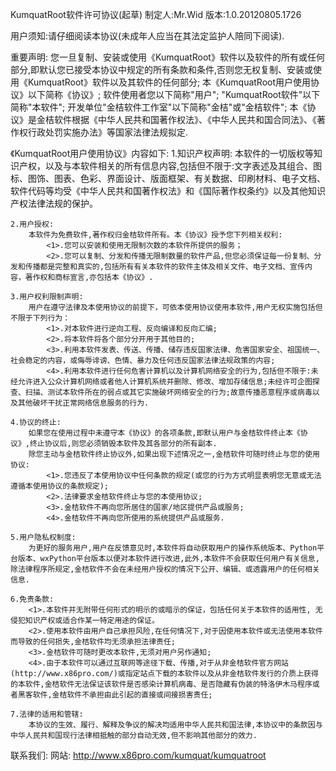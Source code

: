 KumquatRoot软件许可协议(起草)
制定人:Mr.Wid
版本:1.0.20120805.1726

用户须知:请仔细阅读本协议(未成年人应当在其法定监护人陪同下阅读).

重要声明:
	您一旦复制、安装或使用《KumquatRoot》软件以及软件的所有或任何部分,即默认您已接受本协议中规定的所有条款和条件,否则您无权复制、安装或使用《KumquatRoot》软件以及其软件的任何部分;
	本《KumquatRoot用户使用协议》以下简称《协议》;
	软件使用者您以下简称"用户";
	"KumquatRoot软件"以下简称"本软件";
	开发单位"金桔软件工作室"以下简称"金桔"或"金桔软件";
	本《协议》是金桔软件根据《中华人民共和国著作权法》、《中华人民共和国合同法》、《著作权行政处罚实施办法》等国家法律法规拟定.
	

《KumquatRoot用户使用协议》内容如下:
	1.知识产权声明:
		 本软件的一切版权等知识产权，以及与本软件相关的所有信息内容,包括但不限于:文字表述及其组合、图标、图饰、图表、色彩、界面设计、版面框架、有关数据、印刷材料、电子文档、软件代码等均受《中华人民共和国著作权法》和《国际著作权条约》以及其他知识产权法律法规的保护。
	
	2.用户授权:
		本软件为免费软件,著作权归金桔软件所有。本《协议》授予您下列相关权利:
			<1>.您可以安装和使用无限制次数的本软件所提供的服务；
			<2>.您可以复制、分发和传播无限制数量的软件产品,但您必须保证每一份复制、分发和传播都是完整和真实的,包括所有有关本软件的软件主体及相关文件、电子文档、宣传内容，著作权和商标宣言,亦包括本《协议》.
			
	3.用户权利限制声明:
		用户在遵守法律及本使用协议的前提下，可依本使用协议使用本软件,用户无权实施包括但不限于下列行为：
			<1>.对本软件进行逆向工程、反向编译和反向汇编;
			<2>.将本软件将各个部分分开用于其他目的;
			<3>.利用本软件发表、传送、传播、储存违反国家法律、危害国家安全、祖国统一、社会稳定的内容，或侮辱诽谤、色情、暴力及任何违反国家法律法规政策的内容;
			<4>.利用本软件进行任何危害计算机以及计算机网络安全的行为,包括但不限于:未经允许进入公众计算机网络或者他人计算机系统并删除、修改、增加存储信息;未经许可企图探查、扫描、测试本软件所在的弱点或其它实施破坏网络安全的行为;故意传播恶意程序或病毒以及其他破坏干扰正常网络信息服务的行为.
			
	4.协议的终止:
		如果您在使用过程中未遵守本《协议》的各项条款,即默认用户与金桔软件终止本《协议》,终止协议后,则您必须销毁本软件及其各部分的所有副本.
		除您主动与金桔软件终止协议外,如果出现下述情况之一,金桔软件可随时终止与您的使用协议:
			<1>.您违反了本使用协议中任何条款的规定(或您的行为方式明显表明您无意或无法遵循本使用协议的条款规定);
			<2>.法律要求金桔软件终止与您的本使用协议;
			<3>.金桔软件不再向您所居住的国家/地区提供产品或服务;
			<4>.金桔软件不再向您所使用的系统提供产品或服务.
	
	5.用户隐私权制度:
		为更好的服务用户,用户在反馈意见时,本软件将自动获取用户的操作系统版本、Python平台版本、wxPython平台版本以便对本软件进行改进,此外,本软件不会获取任何用户有关信息,除法律程序所规定,金桔软件不会在未经用户授权的情况下公开、编辑、或透露用户的任何相关信息.
	
	6.免责条款:
		<1>.本软件并无附带任何形式的明示的或暗示的保证，包括任何关于本软件的适用性, 无侵犯知识产权或适合作某一特定用途的保证。
		<2>.使用本软件由用户自己承担风险,在任何情况下,对于因使用本软件或无法使用本软件而导致的任何损失,金桔软件均无须承担法律责任;
		<3>.金桔软件可随时更改本软件,无须对用户另作通知;
		<4>.由于本软件可以通过互联网等途径下载、传播,对于从非金桔软件官方网站(http://www.x86pro.com/)或指定站点下载的本软件以及从非金桔软件发行的介质上获得的本软件,金桔软件无法保证该软件是否感染计算机病毒、是否隐藏有伪装的特洛伊木马程序或者黑客软件,金桔软件不承担由此引起的直接或间接损害责任;
	
	7.法律的适用和管辖:
		本协议的生效、履行、解释及争议的解决均适用中华人民共和国法律,本协议中的条款因与中华人民共和国现行法律相抵触的部分自动无效,但不影响其他部分的效力.
		
联系我们:
	网站: http://www.x86pro.com/kumquat/kumquatroot
